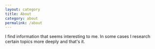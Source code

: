 ```yaml
---
layout: category
title: About
category: about
permalink: /about
---
```


I find information that seems interesting to me. In some cases I research certain topics more deeply and that's it.